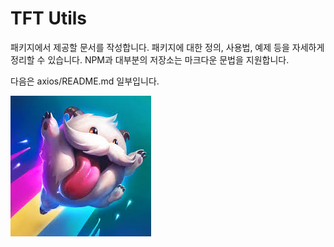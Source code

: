 # TFT Utils

패키지에서 제공할 문서를 작성합니다.
패키지에 대한 정의, 사용법, 예제 등을 자세하게 정리할 수 있습니다.
NPM과 대부분의 저장소는 마크다운 문법을 지원합니다.

다음은 axios/README.md 일부입니다.

![poro](./public/img/poro.jpeg)
